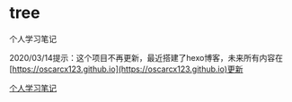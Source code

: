 # tree
个人学习笔记

2020/03/14提示：这个项目不再更新，最近搭建了hexo博客，未来所有内容在[https://oscarcx123.github.io](https://oscarcx123.github.io)更新

[个人学习笔记](https://oscarcx123.github.io/tree/)